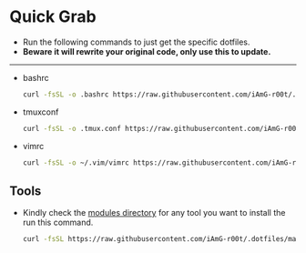 # Quick Grab

- Run the following commands to just get the specific dotfiles.
- **Beware it will rewrite your original code, only use this to update.**

---

- bashrc

  ```sh
  curl -fsSL -o .bashrc https://raw.githubusercontent.com/iAmG-r00t/.dotfiles/master/server/bashrc
  ```

- tmuxconf
  ```sh
  curl -fsSL -o .tmux.conf https://raw.githubusercontent.com/iAmG-r00t/.dotfiles/master/server/tmux.conf
  ```

- vimrc
  ```sh
  curl -fsSL -o ~/.vim/vimrc https://raw.githubusercontent.com/iAmG-r00t/.dotfiles/master/server/vim/vimrc
  ```

## Tools

- Kindly check the [modules directory](./desktop/modules) for any tool you want to install the run this command.

  ```sh
  curl -fsSL https://raw.githubusercontent.com/iAmG-r00t/.dotfiles/master/desktop/modules/${module}.sh | bash
  ```
